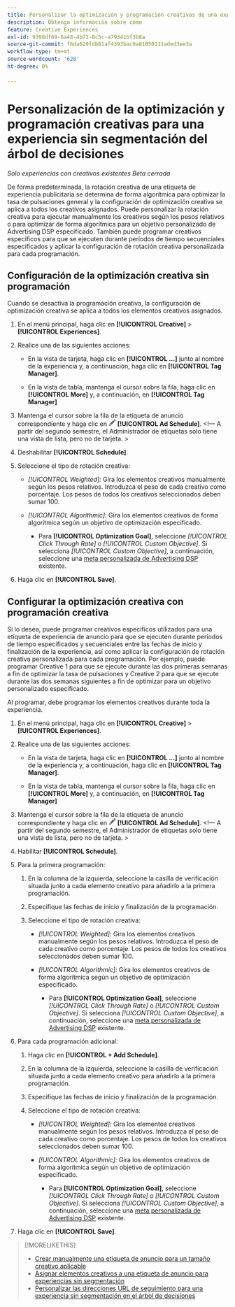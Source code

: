 ```yaml
---
title: Personalizar la optimización y programación creativas de una experiencia
description: Obtenga información sobre cómo
feature: Creative Experiences
exl-id: 9398df69-6a48-4b72-8c5c-a79341bf3b8a
source-git-commit: f6da629fdb81af4393bac9a81050111aded3ee3a
workflow-type: tm+mt
source-wordcount: '628'
ht-degree: 0%

---
```


# Personalización de la optimización y programación creativas para una experiencia sin segmentación del árbol de decisiones

*Solo experiencias con creativos existentes*
*Beta cerrada*

De forma predeterminada, la rotación creativa de una etiqueta de experiencia publicitaria se determina de forma algorítmica para optimizar la tasa de pulsaciones general y la configuración de optimización creativa se aplica a todos los creativos asignados. Puede personalizar la rotación creativa para ejecutar manualmente los creativos según los pesos relativos o para optimizar de forma algorítmica para un objetivo personalizado de Advertising DSP especificado. <!-- verify --> También puede programar creativos específicos para que se ejecuten durante períodos de tiempo secuenciales especificados y aplicar la configuración de rotación creativa personalizada para cada programación.

## Configuración de la optimización creativa sin programación

Cuando se desactiva la programación creativa, la configuración de optimización creativa se aplica a todos los elementos creativos asignados.

1. En el menú principal, haga clic en **[!UICONTROL Creative]** > **[!UICONTROL Experiences]**.

1. Realice una de las siguientes acciones:

   * En la vista de tarjeta, haga clic en **[!UICONTROL ...]** junto al nombre de la experiencia y, a continuación, haga clic en **[!UICONTROL Tag Manager]**.

   * En la vista de tabla, mantenga el cursor sobre la fila, haga clic en **[!UICONTROL More]** y, a continuación, en **[!UICONTROL Tag Manager]**

1. Mantenga el cursor sobre la fila de la etiqueta de anuncio correspondiente y haga clic en ![Programación de anuncios](/help/creative/assets/edit-gray.png "Editar URL de seguimiento") **[!UICONTROL Ad Schedule]**. <!-- For targeted experiences, this is "Edit Schedules" -->&lt;!— A partir del segundo semestre, el Administrador de etiquetas solo tiene una vista de lista, pero no de tarjeta. >

1. Deshabilitar **[!UICONTROL Schedule]**.

1. Seleccione el tipo de rotación creativa:

   * *[!UICONTROL Weighted]:* Gira los elementos creativos manualmente según los pesos relativos. Introduzca el peso de cada creativo como porcentaje. Los pesos de todos los creativos seleccionados deben sumar 100.

   * *[!UICONTROL Algorithmic]:* Gira los elementos creativos de forma algorítmica según un objetivo de optimización especificado.

      * Para **[!UICONTROL Optimization Goal]**, seleccione *[!UICONTROL Click Through Rate]* o *[!UICONTROL Custom Objective]*.  Si selecciona *[!UICONTROL Custom Objective]*, a continuación, seleccione una [meta personalizada de Advertising DSP](/help/dsp/optimization/custom-goal.md) existente.<!-- Verify -->

1. Haga clic en **[!UICONTROL Save]**.

## Configurar la optimización creativa con programación creativa

Si lo desea, puede programar creativos específicos utilizados para una etiqueta de experiencia de anuncio para que se ejecuten durante períodos de tiempo especificados y secuenciales entre las fechas de inicio y finalización de la experiencia, así como aplicar la configuración de rotación creativa personalizada para cada programación. Por ejemplo, puede programar Creative 1 para que se ejecute durante las dos primeras semanas a fin de optimizar la tasa de pulsaciones y Creative 2 para que se ejecute durante las dos semanas siguientes a fin de optimizar para un objetivo personalizado especificado.

Al programar, debe programar los elementos creativos durante toda la experiencia.

1. En el menú principal, haga clic en **[!UICONTROL Creative]** > **[!UICONTROL Experiences]**.

1. Realice una de las siguientes acciones:

   * En la vista de tarjeta, haga clic en **[!UICONTROL ...]** junto al nombre de la experiencia y, a continuación, haga clic en **[!UICONTROL Tag Manager]**.

   * En la vista de tabla, mantenga el cursor sobre la fila, haga clic en **[!UICONTROL More]** y, a continuación, en **[!UICONTROL Tag Manager]**

1. Mantenga el cursor sobre la fila de la etiqueta de anuncio correspondiente y haga clic en ![Programación de anuncios](/help/creative/assets/edit-gray.png "Editar URL de seguimiento") **[!UICONTROL Ad Schedule]**. <!-- For targeted experiences, this is "Edit Schedules" -->&lt;!— A partir del segundo semestre, el Administrador de etiquetas solo tiene una vista de lista, pero no de tarjeta. >

1. Habilitar **[!UICONTROL Schedule]**.

1. Para la primera programación:

   1. En la columna de la izquierda, seleccione la casilla de verificación situada junto a cada elemento creativo para añadirlo a la primera programación.

   1. Especifique las fechas de inicio y finalización de la programación.

   1. Seleccione el tipo de rotación creativa:

      * *[!UICONTROL Weighted]:* Gira los elementos creativos manualmente según los pesos relativos. Introduzca el peso de cada creativo como porcentaje. Los pesos de todos los creativos seleccionados deben sumar 100.

      * *[!UICONTROL Algorithmic]:* Gira los elementos creativos de forma algorítmica según un objetivo de optimización especificado.

         * Para **[!UICONTROL Optimization Goal]**, seleccione *[!UICONTROL Click Through Rate]* o *[!UICONTROL Custom Objective]*.  Si selecciona *[!UICONTROL Custom Objective]*, a continuación, seleccione una [meta personalizada de Advertising DSP](/help/dsp/optimization/custom-goal.md) existente.<!-- Verify -->

1. Para cada programación adicional:

   1. Haga clic en **[!UICONTROL + Add Schedule]**.

   1. En la columna de la izquierda, seleccione la casilla de verificación situada junto a cada elemento creativo para añadirlo a la primera programación.

   1. Especifique las fechas de inicio y finalización de la programación.

   1. Seleccione el tipo de rotación creativa:

      * *[!UICONTROL Weighted]:* Gira los elementos creativos manualmente según los pesos relativos. Introduzca el peso de cada creativo como porcentaje. Los pesos de todos los creativos seleccionados deben sumar 100.

      * *[!UICONTROL Algorithmic]:* Gira los elementos creativos de forma algorítmica según un objetivo de optimización especificado.

         * Para **[!UICONTROL Optimization Goal]**, seleccione *[!UICONTROL Click Through Rate]* o *[!UICONTROL Custom Objective]*.  Si selecciona *[!UICONTROL Custom Objective]*, a continuación, seleccione una [meta personalizada de Advertising DSP](/help/dsp/optimization/custom-goal.md) existente.<!-- Verify -->

1. Haga clic en **[!UICONTROL Save]**.

>[!MORELIKETHIS]
>
>* [Crear manualmente una etiqueta de anuncio para un tamaño creativo aplicable](/help/creative/experiences/experience-tag-create-manually.md)
>* [Asignar elementos creativos a una etiqueta de anuncio para experiencias sin segmentación](experience-tag-assign-creatives.md)
>* [Personalizar las direcciones URL de seguimiento para una experiencia sin segmentación en el árbol de decisiones](experience-tracking-urls-no-targeting.md)

